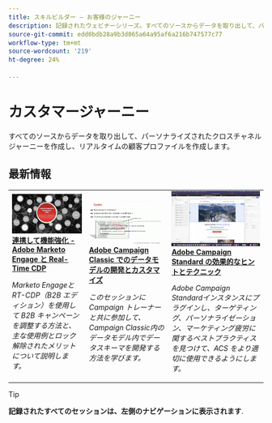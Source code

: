 ```yaml
---
title: スキルビルダー — お客様のジャーニー
description: 記録されたウェビナーシリーズ。すべてのソースからデータを取り出して、パーソナライズされたクロスチャネルジャーニーを作成することで、リアルタイムの顧客プロファイルを開発するのに役立ちます。
source-git-commit: edd0bdb28a9b3d065a64a95af6a216b747577c77
workflow-type: tm+mt
source-wordcount: '219'
ht-degree: 24%

---
```


# カスタマージャーニー

すべてのソースからデータを取り出して、パーソナライズされたクロスチャネルジャーニーを作成し、リアルタイムの顧客プロファイルを作成します。

## 最新情報

<table>
<tr>
  <td>
    <a href="https://experienceleague.adobe.com/docs/skill-builder-events/skill-builder/customer-journeys/2022/b2b-campaigns.html">
      <img alt="連携して機能強化 - Adobe Marketo Engage と Real-Time CDP" src="assets/343824.jpeg" />
    </a>
     <div>
      <a href="https://experienceleague.adobe.com/docs/skill-builder-events/skill-builder/customer-journeys/2022/b2b-campaigns.html">
        <strong>連携して機能強化 - Adobe Marketo Engage と Real-Time CDP</strong>
      </a>
    </div>
    <p>
    <em>Marketo Engageと RT-CDP（B2B エディション）を使用して B2B キャンペーンを調整する方法と、主な使用例とロック解除されたメリットについて説明します。</em>
    <p>
  </td>
  <td>
    <a href="https://experienceleague.adobe.com/docs/skill-builder-events/skill-builder/customer-journeys/2022/data-models.html">
      <img alt="Adobe Campaign Classic でのデータモデルの開発とカスタマイズ" src="assets/343829.jpeg" />
    </a>
     <div>
      <a href="https://experienceleague.adobe.com/docs/skill-builder-events/skill-builder/customer-journeys/2022/data-models.html">
        <strong>Adobe Campaign Classic でのデータモデルの開発とカスタマイズ</strong>
      </a>
    </div>
    <p>
    <em>このセッションに Campaign トレーナーと共に参加して、Campaign Classic内のデータモデル内でデータスキーマを開発する方法を学びます。</em>
    <p>
  </td>  
  <td>
    <a href="https://experienceleague.adobe.com/docs/skill-builder-events/skill-builder/customer-journeys/2022/tips-and-tricks.html">
      <img alt="Adobe Campaign Standard の効果的なヒントとテクニック" src="assets/343828.jpeg" />
    </a>
     <div>
      <a href="https://experienceleague.adobe.com/docs/skill-builder-events/skill-builder/customer-journeys/2022/tips-and-tricks.html">
        <strong>Adobe Campaign Standard の効果的なヒントとテクニック</strong>
      </a>
    </div>
    <p>
    <em>Adobe Campaign Standardインスタンスにプラグインし、ターゲティング、パーソナライゼーション、マーケティング疲労に関するベストプラクティスを見つけて、ACS をより適切に使用できるようにします。</em>
    <p>
  </td>
</tr>
</table>

>[!TIP]
>
>**記録されたすべてのセッションは、左側のナビゲーションに表示されます**.
